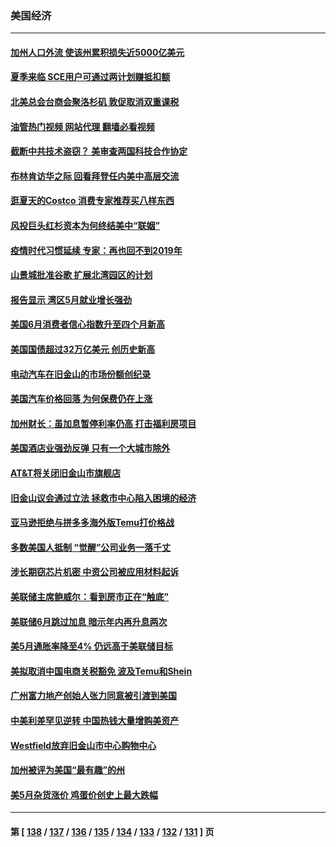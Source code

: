 ### 美国经济
---
#### [加州人口外流 使该州累积损失近5000亿美元](../../pages/ncid1078158/n14018660.md?06191645) 
#### [夏季来临 SCE用户可通过两计划赚抵扣额](../../pages/ncid1078158/n14018579.md?06191645) 
#### [北美总会台商会聚洛杉矶 敦促取消双重课税](../../pages/ncid1078158/n14018505.md?06191645) 
#### [油管热门视频 网站代理 翻墙必看视频](http://138.2.39.72:81/youtube.html?epic-marker?06191645)
#### [截断中共技术盗窃？ 美审查两国科技合作协定](../../pages/ncid1078158/n14018310.md?06191645) 
#### [布林肯访华之际 回看拜登任内美中高层交流](../../pages/ncid1078158/n14018243.md?06191645) 
#### [逛夏天的Costco 消费专家推荐买八样东西](../../pages/ncid1078158/n14011350.md?06191645) 
#### [风投巨头红杉资本为何终结美中“联姻”](../../pages/ncid1078158/n14018040.md?06191645) 
#### [疫情时代习惯延续 专家：再也回不到2019年](../../pages/ncid1078158/n14018083.md?06191645) 
#### [山景城批准谷歌 扩展北湾园区的计划](../../pages/ncid1078158/n14018019.md?06191645) 
#### [报告显示 湾区5月就业增长强劲](../../pages/ncid1078158/n14018016.md?06191645) 
#### [美国6月消费者信心指数升至四个月新高](../../pages/ncid1078158/n14017952.md?06191645) 
#### [美国国债超过32万亿美元 创历史新高](../../pages/ncid1078158/n14017902.md?06191645) 
#### [电动汽车在旧金山的市场份额创纪录](../../pages/ncid1078158/n14017843.md?06191645) 
#### [美国汽车价格回落 为何保费仍在上涨](../../pages/ncid1078158/n14017562.md?06191645) 
#### [加州财长：虽加息暂停利率仍高 打击福利房项目](../../pages/ncid1078158/n14017560.md?06191645) 
#### [美国酒店业强劲反弹 只有一个大城市除外](../../pages/ncid1078158/n14017326.md?06191645) 
#### [AT&T将关闭旧金山市旗舰店](../../pages/ncid1078158/n14017224.md?06191645) 
#### [旧金山议会通过立法 拯救市中心陷入困境的经济](../../pages/ncid1078158/n14017208.md?06191645) 
#### [亚马逊拒绝与拼多多海外版Temu打价格战](../../pages/ncid1078158/n14017047.md?06191645) 
#### [多数美国人抵制 “觉醒”公司业务一落千丈](../../pages/ncid1078158/n14016894.md?06191645) 
#### [涉长期窃芯片机密 中资公司被应用材料起诉](../../pages/ncid1078158/n14016854.md?06191645) 
#### [美联储主席鲍威尔：看到房市正在“触底”](../../pages/ncid1078158/n14016639.md?06191645) 
#### [美联储6月跳过加息 暗示年内再升息两次](../../pages/ncid1078158/n14016202.md?06191645) 
#### [美5月通胀率降至4% 仍远高于美联储目标](../../pages/ncid1078158/n14016220.md?06191645) 
#### [美拟取消中国电商关税豁免 波及Temu和Shein](../../pages/ncid1078158/n14016163.md?06191645) 
#### [广州富力地产创始人张力同意被引渡到美国](../../pages/ncid1078158/n14016177.md?06191645) 
#### [中美利差罕见逆转 中国热钱大量增购美资产](../../pages/ncid1078158/n14015938.md?06191645) 
#### [Westfield放弃旧金山市中心购物中心](../../pages/ncid1078158/n14015829.md?06191645) 
#### [加州被评为美国“最有趣”的州](../../pages/ncid1078158/n14015739.md?06191645) 
#### [美5月杂货涨价 鸡蛋价创史上最大跌幅](../../pages/ncid1078158/n14015620.md?06191645) 

---
#### 第 [ [138](./138.md?06191645) / [137](./137.md?06191645) / [136](./136.md?06191645) / [135](./135.md?06191645) / [134](./134.md?06191645) / [133](./133.md?06191645) / [132](./132.md?06191645) / [131](./131.md?06191645) ] 页
